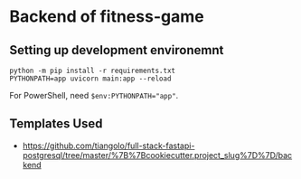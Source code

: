 # Backend of fitness-game

## Setting up development environemnt

```console
python -m pip install -r requirements.txt
PYTHONPATH=app uvicorn main:app --reload
```

For PowerShell, need `$env:PYTHONPATH="app"`.

## Templates Used

- https://github.com/tiangolo/full-stack-fastapi-postgresql/tree/master/%7B%7Bcookiecutter.project_slug%7D%7D/backend
